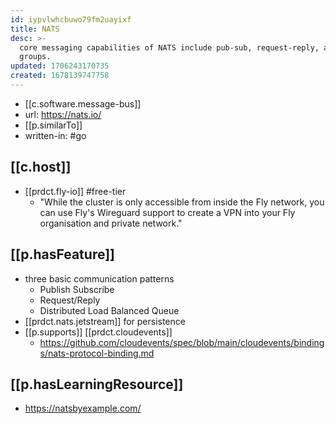 ```yaml
---
id: iypvlwhcbuwo79fm2uayixf
title: NATS
desc: >-
  core messaging capabilities of NATS include pub-sub, request-reply, and queue
  groups.
updated: 1706243170735
created: 1678139747758
---
```



- [[c.software.message-bus]]
- url: https://nats.io/
- [[p.similarTo]] 
- written-in: #go

## [[c.host]]

- [[prdct.fly-io]] #free-tier
  - "While the cluster is only accessible from inside the Fly network, you can use Fly's Wireguard support to create a VPN into your Fly organisation and private network."
## [[p.hasFeature]]

- three basic communication patterns
  - Publish Subscribe
  - Request/Reply
  - Distributed Load Balanced Queue
- [[prdct.nats.jetstream]] for persistence
- [[p.supports]] [[prdct.cloudevents]]
  - https://github.com/cloudevents/spec/blob/main/cloudevents/bindings/nats-protocol-binding.md

## [[p.hasLearningResource]]

- https://natsbyexample.com/